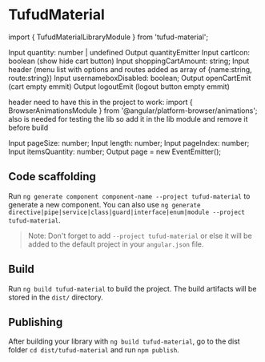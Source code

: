 # TufudMaterial

import { TufudMaterialLibraryModule } from 'tufud-material';

<tf-minus-plus> 
Input quantity: number | undefined
Output quantityEmitter

<tf-header>
Input cartIcon: boolean (show hide cart button)
Input shoppingCartAmount: string;
Input header  (menu list with options and routes added as array of {name:string,
                route:string})
Input usernameboxDisabled: boolean;
Output openCartEmit (cart empty emmit)
Output logoutEmit (logout button empty emmit)

header need to have this in the project to work:
import { BrowserAnimationsModule } from '@angular/platform-browser/animations';
also is needed for testing the lib so add it in the lib module and remove it before build

<tf-pagination>
  Input pageSize: number;
  Input length: number;
  Input pageIndex: number;
  Input itemsQuantity: number;
  Output page = new EventEmitter<any>();

## Code scaffolding

Run `ng generate component component-name --project tufud-material` to generate a new component. You can also use `ng generate directive|pipe|service|class|guard|interface|enum|module --project tufud-material`.
> Note: Don't forget to add `--project tufud-material` or else it will be added to the default project in your `angular.json` file. 

## Build

Run `ng build tufud-material` to build the project. The build artifacts will be stored in the `dist/` directory.

## Publishing

After building your library with `ng build tufud-material`, go to the dist folder `cd dist/tufud-material` and run `npm publish`.

